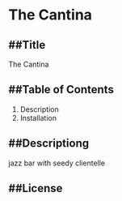 # The Cantina

  ##Title
  ---
  The Cantina

  ##Table of Contents
  --
  1. Description
  2. Installation

  ##Descriptiong
  ---
  jazz bar with seedy clientelle

##License
---

